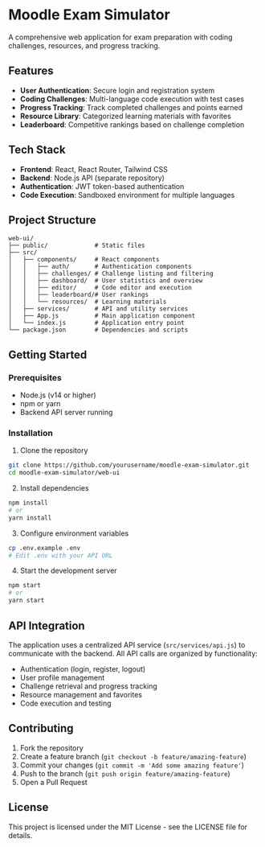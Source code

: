 # Moodle Exam Simulator

A comprehensive web application for exam preparation with coding challenges, resources, and progress tracking.

## Features

- **User Authentication**: Secure login and registration system
- **Coding Challenges**: Multi-language code execution with test cases
- **Progress Tracking**: Track completed challenges and points earned
- **Resource Library**: Categorized learning materials with favorites
- **Leaderboard**: Competitive rankings based on challenge completion

## Tech Stack

- **Frontend**: React, React Router, Tailwind CSS
- **Backend**: Node.js API (separate repository)
- **Authentication**: JWT token-based authentication
- **Code Execution**: Sandboxed environment for multiple languages

## Project Structure

```
web-ui/
├── public/             # Static files
├── src/
│   ├── components/     # React components
│   │   ├── auth/       # Authentication components
│   │   ├── challenges/ # Challenge listing and filtering
│   │   ├── dashboard/  # User statistics and overview
│   │   ├── editor/     # Code editor and execution
│   │   ├── leaderboard/# User rankings
│   │   └── resources/  # Learning materials
│   ├── services/       # API and utility services
│   ├── App.js          # Main application component
│   └── index.js        # Application entry point
└── package.json        # Dependencies and scripts
```

## Getting Started

### Prerequisites

- Node.js (v14 or higher)
- npm or yarn
- Backend API server running

### Installation

1. Clone the repository
```bash
git clone https://github.com/yourusername/moodle-exam-simulator.git
cd moodle-exam-simulator/web-ui
```

2. Install dependencies
```bash
npm install
# or
yarn install
```

3. Configure environment variables
```bash
cp .env.example .env
# Edit .env with your API URL
```

4. Start the development server
```bash
npm start
# or
yarn start
```

## API Integration

The application uses a centralized API service (`src/services/api.js`) to communicate with the backend. All API calls are organized by functionality:

- Authentication (login, register, logout)
- User profile management
- Challenge retrieval and progress tracking
- Resource management and favorites
- Code execution and testing

## Contributing

1. Fork the repository
2. Create a feature branch (`git checkout -b feature/amazing-feature`)
3. Commit your changes (`git commit -m 'Add some amazing feature'`)
4. Push to the branch (`git push origin feature/amazing-feature`)
5. Open a Pull Request

## License

This project is licensed under the MIT License - see the LICENSE file for details.
